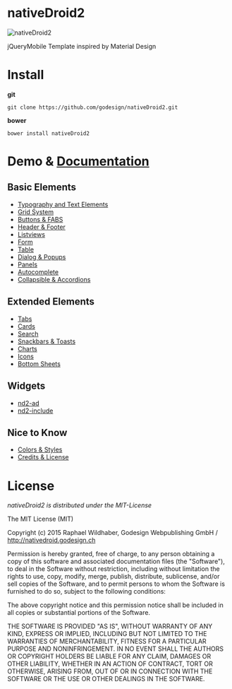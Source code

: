 # nativeDroid2

![nativeDroid2](http://nativedroid.godesign.ch/material/github_banner.jpg)

jQueryMobile Template inspired by Material Design

# Install

  **git**

```git clone https://github.com/godesign/nativeDroid2.git```

  **bower**

```bower install nativeDroid2```

# Demo & [Documentation](http://nativedroid.scripter.click)

Basic Elements
-
- [Typography and Text Elements](http://nd2.godesign.ch/examples/elements/text.html)
- [Grid System](http://nd2.godesign.ch/examples/elements/grid.html)
- [Buttons & FABS](http://nd2.godesign.ch/examples/elements/buttons.html)
- [Header & Footer](http://nd2.godesign.ch/examples/elements/header_footer.html)
- [Listviews](http://nd2.godesign.ch/examples/elements/listviews.html)
- [Form](http://nd2.godesign.ch/examples/elements/forms.html)
- [Table](http://nd2.godesign.ch/examples/elements/tables.html)
- [Dialog & Popups](http://nd2.godesign.ch/examples/elements/dialog_popups.html)
- [Panels](http://nd2.godesign.ch/examples/elements/panels.html)
- [Autocomplete](http://nd2.godesign.ch/examples/elements/autocomplete.html)
- [Collapsible & Accordions](http://nd2.godesign.ch/examples/elements/collapsible_accordions.html)

Extended Elements
-
- [Tabs](http://nd2.godesign.ch/examples/extended/tabs.html)
- [Cards](http://nd2.godesign.ch/examples/extended/cards.html)
- [Search](http://nd2.godesign.ch/examples/extended/search.html)
- [Snackbars & Toasts](http://nd2.godesign.ch/examples/extended/toasts.html)
- [Charts](http://nd2.godesign.ch/examples/extended/charts.html)
- [Icons](http://nd2.godesign.ch/examples/extended/icons.html)
- [Bottom Sheets](http://nd2.godesign.ch/examples/extended/bottomsheet.html)

Widgets
-
- [nd2-ad](http://nativedroid.scripter.click/nd2-ad/)
- [nd2-include](http://nativedroid.scripter.click/nd2-include/)

Nice to Know
-
- [Colors & Styles](http://nd2.godesign.ch/info/colors_and_styles.html)
- [Credits & License](http://nd2.godesign.ch/info/credits.html)

# License
*nativeDroid2 is distributed under the MIT-License*

The MIT License (MIT)

Copyright (c) 2015 Raphael Wildhaber, Godesign Webpublishing GmbH / http://nativedroid.godesign.ch

Permission is hereby granted, free of charge, to any person obtaining a copy
of this software and associated documentation files (the "Software"), to deal
in the Software without restriction, including without limitation the rights
to use, copy, modify, merge, publish, distribute, sublicense, and/or sell
copies of the Software, and to permit persons to whom the Software is
furnished to do so, subject to the following conditions:

The above copyright notice and this permission notice shall be included in all
copies or substantial portions of the Software.

THE SOFTWARE IS PROVIDED "AS IS", WITHOUT WARRANTY OF ANY KIND, EXPRESS OR
IMPLIED, INCLUDING BUT NOT LIMITED TO THE WARRANTIES OF MERCHANTABILITY,
FITNESS FOR A PARTICULAR PURPOSE AND NONINFRINGEMENT. IN NO EVENT SHALL THE
AUTHORS OR COPYRIGHT HOLDERS BE LIABLE FOR ANY CLAIM, DAMAGES OR OTHER
LIABILITY, WHETHER IN AN ACTION OF CONTRACT, TORT OR OTHERWISE, ARISING FROM,
OUT OF OR IN CONNECTION WITH THE SOFTWARE OR THE USE OR OTHER DEALINGS IN THE
SOFTWARE.


